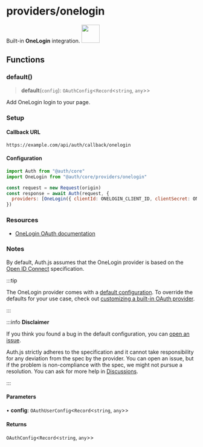 # providers/onelogin

<div style={{backgroundColor: "#000", display: "flex", justifyContent: "space-between", color: "#fff", padding: 16}}>
<span>Built-in <b>OneLogin</b> integration.</span>
<a href="https://onelogin.com/">
  <img style={{display: "block"}} src="https://authjs.dev/img/providers/onelogin.svg" height="48" />
</a>
</div>

## Functions

### default()

> **default**(`config`): `OAuthConfig`\<`Record`\<`string`, `any`\>\>

Add OneLogin login to your page.

### Setup

#### Callback URL
```
https://example.com/api/auth/callback/onelogin
```

#### Configuration
```js
import Auth from "@auth/core"
import OneLogin from "@auth/core/providers/onelogin"

const request = new Request(origin)
const response = await Auth(request, {
  providers: [OneLogin({ clientId: ONELOGIN_CLIENT_ID, clientSecret: ONELOGIN_CLIENT_SECRET })],
})
```

### Resources

 - [OneLogin OAuth documentation](https://example.com)

### Notes

By default, Auth.js assumes that the OneLogin provider is
based on the [Open ID Connect](https://openid.net/specs/openid-connect-core-1_0.html) specification.

:::tip

The OneLogin provider comes with a [default configuration](https://github.com/nextauthjs/next-auth/blob/main/packages/core/src/providers/onelogin.ts).
To override the defaults for your use case, check out [customizing a built-in OAuth provider](https://authjs.dev/guides/providers/custom-provider#override-default-options).

:::

:::info **Disclaimer**

If you think you found a bug in the default configuration, you can [open an issue](https://authjs.dev/new/provider-issue).

Auth.js strictly adheres to the specification and it cannot take responsibility for any deviation from
the spec by the provider. You can open an issue, but if the problem is non-compliance with the spec,
we might not pursue a resolution. You can ask for more help in [Discussions](https://authjs.dev/new/github-discussions).

:::

#### Parameters

• **config**: `OAuthUserConfig`\<`Record`\<`string`, `any`\>\>

#### Returns

`OAuthConfig`\<`Record`\<`string`, `any`\>\>
